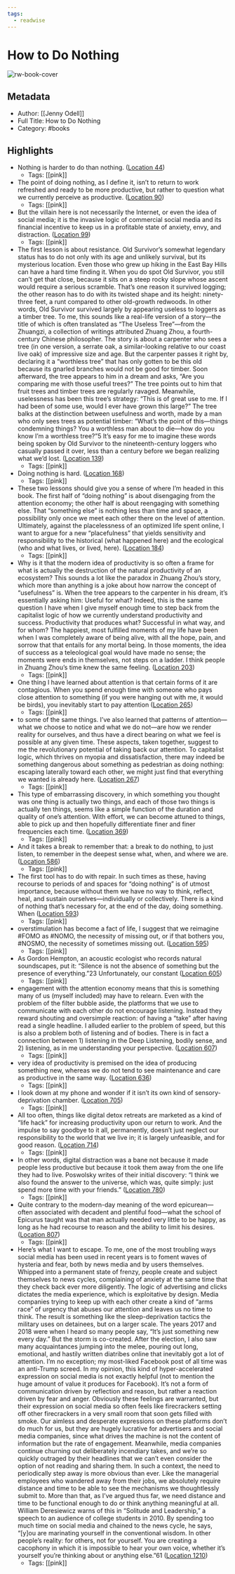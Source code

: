 ```yaml
---
tags:
  - readwise
---
```


# How to Do Nothing

![rw-book-cover](https://images-na.ssl-images-amazon.com/images/I/51G8GyubA%2BL._SL200_.jpg)

## Metadata
- Author: [[Jenny Odell]]
- Full Title: How to Do Nothing
- Category: #books

## Highlights
- Nothing is harder to do than nothing. ([Location 44](https://readwise.io/to_kindle?action=open&asin=B07FLNFRGK&location=44))
    - Tags: [[pink]] 
- The point of doing nothing, as I define it, isn’t to return to work refreshed and ready to be more productive, but rather to question what we currently perceive as productive. ([Location 90](https://readwise.io/to_kindle?action=open&asin=B07FLNFRGK&location=90))
    - Tags: [[pink]] 
- But the villain here is not necessarily the Internet, or even the idea of social media; it is the invasive logic of commercial social media and its financial incentive to keep us in a profitable state of anxiety, envy, and distraction. ([Location 99](https://readwise.io/to_kindle?action=open&asin=B07FLNFRGK&location=99))
    - Tags: [[pink]] 
- The first lesson is about resistance. Old Survivor’s somewhat legendary status has to do not only with its age and unlikely survival, but its mysterious location. Even those who grew up hiking in the East Bay Hills can have a hard time finding it. When you do spot Old Survivor, you still can’t get that close, because it sits on a steep rocky slope whose ascent would require a serious scramble. That’s one reason it survived logging; the other reason has to do with its twisted shape and its height: ninety-three feet, a runt compared to other old-growth redwoods. In other words, Old Survivor survived largely by appearing useless to loggers as a timber tree. To me, this sounds like a real-life version of a story—the title of which is often translated as “The Useless Tree”—from the Zhuangzi, a collection of writings attributed Zhuang Zhou, a fourth-century Chinese philosopher. The story is about a carpenter who sees a tree (in one version, a serrate oak, a similar-looking relative to our coast live oak) of impressive size and age. But the carpenter passes it right by, declaring it a “worthless tree” that has only gotten to be this old because its gnarled branches would not be good for timber. Soon afterward, the tree appears to him in a dream and asks, “Are you comparing me with those useful trees?” The tree points out to him that fruit trees and timber trees are regularly ravaged. Meanwhile, uselessness has been this tree’s strategy: “This is of great use to me. If I had been of some use, would I ever have grown this large?” The tree balks at the distinction between usefulness and worth, made by a man who only sees trees as potential timber: “What’s the point of this—things condemning things? You a worthless man about to die—how do you know I’m a worthless tree?”5 It’s easy for me to imagine these words being spoken by Old Survivor to the nineteenth-century loggers who casually passed it over, less than a century before we began realizing what we’d lost. ([Location 139](https://readwise.io/to_kindle?action=open&asin=B07FLNFRGK&location=139))
    - Tags: [[pink]] 
- Doing nothing is hard. ([Location 168](https://readwise.io/to_kindle?action=open&asin=B07FLNFRGK&location=168))
    - Tags: [[pink]] 
- These two lessons should give you a sense of where I’m headed in this book. The first half of “doing nothing” is about disengaging from the attention economy; the other half is about reengaging with something else. That “something else” is nothing less than time and space, a possibility only once we meet each other there on the level of attention. Ultimately, against the placelessness of an optimized life spent online, I want to argue for a new “placefulness” that yields sensitivity and responsibility to the historical (what happened here) and the ecological (who and what lives, or lived, here). ([Location 184](https://readwise.io/to_kindle?action=open&asin=B07FLNFRGK&location=184))
    - Tags: [[pink]] 
- Why is it that the modern idea of productivity is so often a frame for what is actually the destruction of the natural productivity of an ecosystem? This sounds a lot like the paradox in Zhuang Zhou’s story, which more than anything is a joke about how narrow the concept of “usefulness” is. When the tree appears to the carpenter in his dream, it’s essentially asking him: Useful for what? Indeed, this is the same question I have when I give myself enough time to step back from the capitalist logic of how we currently understand productivity and success. Productivity that produces what? Successful in what way, and for whom? The happiest, most fulfilled moments of my life have been when I was completely aware of being alive, with all the hope, pain, and sorrow that that entails for any mortal being. In those moments, the idea of success as a teleological goal would have made no sense; the moments were ends in themselves, not steps on a ladder. I think people in Zhuang Zhou’s time knew the same feeling. ([Location 203](https://readwise.io/to_kindle?action=open&asin=B07FLNFRGK&location=203))
    - Tags: [[pink]] 
- One thing I have learned about attention is that certain forms of it are contagious. When you spend enough time with someone who pays close attention to something (if you were hanging out with me, it would be birds), you inevitably start to pay attention ([Location 265](https://readwise.io/to_kindle?action=open&asin=B07FLNFRGK&location=265))
    - Tags: [[pink]] 
- to some of the same things. I’ve also learned that patterns of attention—what we choose to notice and what we do not—are how we render reality for ourselves, and thus have a direct bearing on what we feel is possible at any given time. These aspects, taken together, suggest to me the revolutionary potential of taking back our attention. To capitalist logic, which thrives on myopia and dissatisfaction, there may indeed be something dangerous about something as pedestrian as doing nothing: escaping laterally toward each other, we might just find that everything we wanted is already here. ([Location 267](https://readwise.io/to_kindle?action=open&asin=B07FLNFRGK&location=267))
    - Tags: [[pink]] 
- This type of embarrassing discovery, in which something you thought was one thing is actually two things, and each of those two things is actually ten things, seems like a simple function of the duration and quality of one’s attention. With effort, we can become attuned to things, able to pick up and then hopefully differentiate finer and finer frequencies each time. ([Location 369](https://readwise.io/to_kindle?action=open&asin=B07FLNFRGK&location=369))
    - Tags: [[pink]] 
- And it takes a break to remember that: a break to do nothing, to just listen, to remember in the deepest sense what, when, and where we are. ([Location 586](https://readwise.io/to_kindle?action=open&asin=B07FLNFRGK&location=586))
    - Tags: [[pink]] 
- The first tool has to do with repair. In such times as these, having recourse to periods of and spaces for “doing nothing” is of utmost importance, because without them we have no way to think, reflect, heal, and sustain ourselves—individually or collectively. There is a kind of nothing that’s necessary for, at the end of the day, doing something. When ([Location 593](https://readwise.io/to_kindle?action=open&asin=B07FLNFRGK&location=593))
    - Tags: [[pink]] 
- overstimulation has become a fact of life, I suggest that we reimagine #FOMO as #NOMO, the necessity of missing out, or if that bothers you, #NOSMO, the necessity of sometimes missing out. ([Location 595](https://readwise.io/to_kindle?action=open&asin=B07FLNFRGK&location=595))
    - Tags: [[pink]] 
- As Gordon Hempton, an acoustic ecologist who records natural soundscapes, put it: “Silence is not the absence of something but the presence of everything.”23 Unfortunately, our constant ([Location 605](https://readwise.io/to_kindle?action=open&asin=B07FLNFRGK&location=605))
    - Tags: [[pink]] 
- engagement with the attention economy means that this is something many of us (myself included) may have to relearn. Even with the problem of the filter bubble aside, the platforms that we use to communicate with each other do not encourage listening. Instead they reward shouting and oversimple reaction: of having a “take” after having read a single headline. I alluded earlier to the problem of speed, but this is also a problem both of listening and of bodies. There is in fact a connection between 1) listening in the Deep Listening, bodily sense, and 2) listening, as in me understanding your perspective. ([Location 607](https://readwise.io/to_kindle?action=open&asin=B07FLNFRGK&location=607))
    - Tags: [[pink]] 
- very idea of productivity is premised on the idea of producing something new, whereas we do not tend to see maintenance and care as productive in the same way. ([Location 636](https://readwise.io/to_kindle?action=open&asin=B07FLNFRGK&location=636))
    - Tags: [[pink]] 
- I look down at my phone and wonder if it isn’t its own kind of sensory-deprivation chamber. ([Location 705](https://readwise.io/to_kindle?action=open&asin=B07FLNFRGK&location=705))
    - Tags: [[pink]] 
- All too often, things like digital detox retreats are marketed as a kind of “life hack” for increasing productivity upon our return to work. And the impulse to say goodbye to it all, permanently, doesn’t just neglect our responsibility to the world that we live in; it is largely unfeasible, and for good reason. ([Location 714](https://readwise.io/to_kindle?action=open&asin=B07FLNFRGK&location=714))
    - Tags: [[pink]] 
- In other words, digital distraction was a bane not because it made people less productive but because it took them away from the one life they had to live. Poswolsky writes of their initial discovery: “I think we also found the answer to the universe, which was, quite simply: just spend more time with your friends.” ([Location 780](https://readwise.io/to_kindle?action=open&asin=B07FLNFRGK&location=780))
    - Tags: [[pink]] 
- Quite contrary to the modern-day meaning of the word epicurean—often associated with decadent and plentiful food—what the school of Epicurus taught was that man actually needed very little to be happy, as long as he had recourse to reason and the ability to limit his desires. ([Location 807](https://readwise.io/to_kindle?action=open&asin=B07FLNFRGK&location=807))
    - Tags: [[pink]] 
- Here’s what I want to escape. To me, one of the most troubling ways social media has been used in recent years is to foment waves of hysteria and fear, both by news media and by users themselves. Whipped into a permanent state of frenzy, people create and subject themselves to news cycles, complaining of anxiety at the same time that they check back ever more diligently. The logic of advertising and clicks dictates the media experience, which is exploitative by design. Media companies trying to keep up with each other create a kind of “arms race” of urgency that abuses our attention and leaves us no time to think. The result is something like the sleep-deprivation tactics the military uses on detainees, but on a larger scale. The years 2017 and 2018 were when I heard so many people say, “It’s just something new every day.” But the storm is co-created. After the election, I also saw many acquaintances jumping into the melee, pouring out long, emotional, and hastily written diatribes online that inevitably got a lot of attention. I’m no exception; my most-liked Facebook post of all time was an anti-Trump screed. In my opinion, this kind of hyper-accelerated expression on social media is not exactly helpful (not to mention the huge amount of value it produces for Facebook). It’s not a form of communication driven by reflection and reason, but rather a reaction driven by fear and anger. Obviously these feelings are warranted, but their expression on social media so often feels like firecrackers setting off other firecrackers in a very small room that soon gets filled with smoke. Our aimless and desperate expressions on these platforms don’t do much for us, but they are hugely lucrative for advertisers and social media companies, since what drives the machine is not the content of information but the rate of engagement. Meanwhile, media companies continue churning out deliberately incendiary takes, and we’re so quickly outraged by their headlines that we can’t even consider the option of not reading and sharing them. In such a context, the need to periodically step away is more obvious than ever. Like the managerial employees who wandered away from their jobs, we absolutely require distance and time to be able to see the mechanisms we thoughtlessly submit to. More than that, as I’ve argued thus far, we need distance and time to be functional enough to do or think anything meaningful at all. William Deresiewicz warns of this in “Solitude and Leadership,” a speech to an audience of college students in 2010. By spending too much time on social media and chained to the news cycle, he says, “[y]ou are marinating yourself in the conventional wisdom. In other people’s reality: for others, not for yourself. You are creating a cacophony in which it is impossible to hear your own voice, whether it’s yourself you’re thinking about or anything else.”61 ([Location 1210](https://readwise.io/to_kindle?action=open&asin=B07FLNFRGK&location=1210))
    - Tags: [[pink]]

